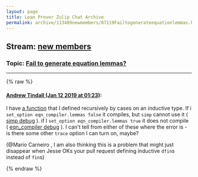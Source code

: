 ```yaml
---
layout: page
title: Lean Prover Zulip Chat Archive 
permalink: archive/113489newmembers/87119Failtogenerateequationlemmas.html
---
```


## Stream: [new members](index.html)
### Topic: [Fail to generate equation lemmas?](87119Failtogenerateequationlemmas.html)

---


{% raw %}
#### [ Andrew Tindall (Jan 12 2019 at 01:23)](https://leanprover.zulipchat.com/#narrow/stream/113489-new%20members/topic/Fail%20to%20generate%20equation%20lemmas%3F/near/154958586):
<p>I have <a href="https://github.com/flypitch/flypitch/blob/f73127c3ad36e6c2f074a26518dc333f07c1ab85/src/fol.lean#L2071-L2077" target="_blank" title="https://github.com/flypitch/flypitch/blob/f73127c3ad36e6c2f074a26518dc333f07c1ab85/src/fol.lean#L2071-L2077">a function</a> that I defined recursively by cases on an inductive type. If i <code>set_option eqn_compiler.lemmas false</code> it compiles, but <code>simp</code> cannot use it ( <a href="https://pastebin.com/Hv6Q2TGW" target="_blank" title="https://pastebin.com/Hv6Q2TGW">simp debug</a> ). if I <code>set_option eqn_compiler.lemmas true</code> it does not compile ( <a href="https://pastebin.com/fMhF8scv" target="_blank" title="https://pastebin.com/fMhF8scv">eqn_compiler debug</a> ). I can't tell from either of these where the error is - is there some other <code>trace</code> option I can turn on, maybe? </p>
<p>(<span class="user-mention" data-user-id="110049">@Mario Carneiro</span> , I am also thinking this is a problem that might just disappear when Jesse OKs your pull request defining inductive <code>dfin</code>s instead of <code>fin</code>s)</p>


{% endraw %}
